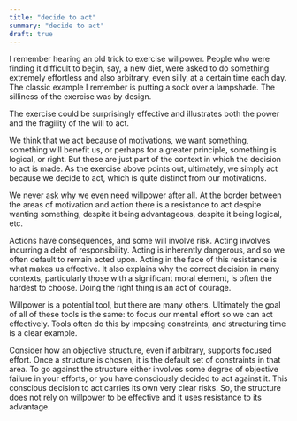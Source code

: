 ```yaml
---
title: "decide to act"
summary: "decide to act"
draft: true
---
```


I remember hearing an old trick to exercise willpower. People who were finding it difficult to begin, say, a new diet, were asked to do something extremely effortless and also arbitrary, even silly, at a certain time each day. The classic example I remember is putting a sock over a lampshade. The silliness of the exercise was by design.

The exercise could be surprisingly effective and illustrates both the power and the fragility of the will to act. 

We think that we act because of motivations, we want something, something will benefit us, or perhaps for a greater principle, something is logical, or right. But these are just part of the context in which the decision to act is made. As the exercise above points out, ultimately, we simply act because we decide to act, which is quite distinct from our motivations. 

We never ask why we even need willpower after all. At the border between the areas of motivation and action there is a resistance to act despite wanting something, despite it being advantageous, despite it being logical, etc. 

Actions have consequences, and some will involve risk. Acting involves incurring a debt of responsibility. Acting is inherently dangerous, and so we often default to remain acted upon. Acting in the face of this resistance is what makes us effective. It also explains why the correct decision in many contexts, particularly those with a significant moral element, is often the hardest to choose. Doing the right thing is an act of courage. 

Willpower is a potential tool, but there are many others. Ultimately the goal of all of these tools is the same: to focus our mental effort so we can act effectively. Tools often do this by imposing constraints, and structuring time is a clear example. 

Consider how an objective structure, even if arbitrary, supports focused effort. Once a structure is chosen, it is the default set of constraints in that area. To go against the structure either involves some degree of objective failure in your efforts, or you have consciously decided to act against it. This conscious decision to act carries its own very clear risks. So, the structure does not rely on willpower to be effective and it uses resistance to its advantage.  


